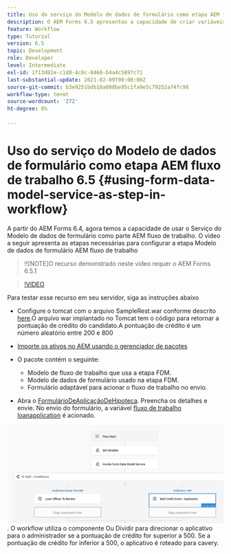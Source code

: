 ```yaml
---
title: Uso do serviço do Modelo de dados de formulário como etapa AEM fluxo de trabalho 6.5
description: O AEM Forms 6.5 apresentou a capacidade de criar variáveis no Fluxo de trabalho do AEM. Com esse novo recurso usando o "Invoke Form Data Model Service" em AEM fluxo de trabalho, ficou muito fácil. O vídeo a seguir guiará você pelas etapas envolvidas no uso do Invoke Form Data Model Service em AEM fluxo de trabalho.
feature: Workflow
type: Tutorial
version: 6.5
topic: Development
role: Developer
level: Intermediate
exl-id: 1f13d82e-c1d0-4c8c-8468-b4a4c5897c71
last-substantial-update: 2021-02-09T00:00:00Z
source-git-commit: b3e9251bdb18a008be95c1fa9e5c79252a74fc98
workflow-type: tm+mt
source-wordcount: '272'
ht-degree: 0%

---
```


# Uso do serviço do Modelo de dados de formulário como etapa AEM fluxo de trabalho 6.5 {#using-form-data-model-service-as-step-in-workflow}

A partir do AEM Forms 6.4, agora temos a capacidade de usar o Serviço do Modelo de dados de formulário como parte AEM fluxo de trabalho. O vídeo a seguir apresenta as etapas necessárias para configurar a etapa Modelo de dados de formulário AEM fluxo de trabalho

>!![NOTE]O recurso demonstrado neste vídeo requer o AEM Forms 6.5.1


>[!VIDEO](https://video.tv.adobe.com/v/28145?quality=12&learn=on)

Para testar esse recurso em seu servidor, siga as instruções abaixo

* Configure o tomcat com o arquivo SampleRest.war conforme descrito [here](https://helpx.adobe.com/experience-manager/kt/forms/using/preparing-datasource-for-form-data-model-tutorial-use.html).O arquivo war implantado no Tomcat tem o código para retornar a pontuação de crédito do candidato.A pontuação de crédito é um número aleatório entre 200 e 800

* [ Importe os ativos no AEM usando o gerenciador de pacotes](assets/aem65-loanapplication.zip)
* O pacote contém o seguinte:

   * Modelo de fluxo de trabalho que usa a etapa FDM.
   * Modelo de dados de formulário usado na etapa FDM.
   * Formulário adaptável para acionar o fluxo de trabalho no envio.
* Abra o [FormulárioDeAplicaçãoDeHipoteca](http://localhost:4502/content/dam/formsanddocuments/loanapplication/jcr:content?wcmmode=disabled). Preencha os detalhes e envie. No envio do formulário, a variável [fluxo de trabalho loanapplication](http://http://localhost:4502/editor.html/conf/global/settings/workflow/models/LoanApplication2.html) é acionado.

![ fluxo de trabalho ](assets/invokefdm651.PNG).
O workflow utiliza o componente Ou Dividir para direcionar o aplicativo para o administrador se a pontuação de crédito for superior a 500. Se a pontuação de crédito for inferior a 500, o aplicativo é roteado para cavery.
